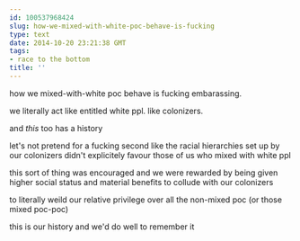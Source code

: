 ```yaml
---
id: 100537968424
slug: how-we-mixed-with-white-poc-behave-is-fucking
type: text
date: 2014-10-20 23:21:38 GMT
tags:
- race to the bottom
title: ''
---
```

how we mixed-with-white poc behave is fucking embarassing. 

we literally act like entitled white ppl. like colonizers. 

and _this_ too has a history 

let's not pretend for a fucking second like the racial hierarchies set up by our colonizers didn't explicitely favour those of us who mixed with white ppl

this sort of thing was encouraged and we were rewarded by being given higher social status and material benefits to collude with our colonizers 

to literally weild our relative privilege over all the non-mixed poc (or those mixed poc-poc) 

this is our history and we'd do well to remember it
